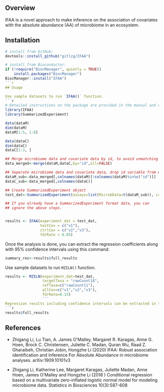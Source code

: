 

## Overview

IFAA is a novel approach to make inference on the association of covariates with the absolute abundance (AA) of microbiome in an ecosystem. 

## Installation
```r
# install from GitHub:
devtools::install_github("gitlzg/IFAA")
```

```r
# install from Bioconductor:
if (!require("BiocManager", quietly = TRUE))
    install.packages("BiocManager")
BiocManager::install("IFAA")
```r
## Usage

Use sample datasets to run `IFAA()` function.
```r
# Detailed instructions on the package are provided in the manual and vignette
library(IFAA)
library(SummarizedExperiment)

data(dataM)
dim(dataM)
dataM[1:5, 1:8]

data(dataC)
dim(dataC)
dataC[1:3, ]

## Merge microbiome data and covariate data by id, to avoid unmatching observations.
data_merged<-merge(dataM,dataC,by="id",all=FALSE)

## Seperate microbiome data and covariate data, drop id variable from microbiome data
dataM_sub<-data_merged[,colnames(dataM)[!colnames(dataM)%in%c("id")]]
dataC_sub<-data_merged[,colnames(dataC)]

## Create SummarizedExperiment object
test_dat<-SummarizedExperiment(assays=list(MicrobData=t(dataM_sub)), colData=dataC_sub)

## If you already have a SummarizedExperiment format data, you can
## ignore the above steps.


results <- IFAA(experiment_dat = test_dat,
                testCov = c("v1"),
                ctrlCov = c("v2","v3"),
                fdrRate = 0.05)

```


Once the analysis is done, you can extract the regression coefficients along with 95% confidence intervals using this command:
```r
summary_res<-results$full_results
```



Use sample datasets to run `MZILN()` function.
```r
results <- MZILN(experiment_dat=test_dat,
                 targetTaxa = "rawCount18",
                 refTaxa=c("rawCount11"),
                 allCov=c("v1","v2","v3"),
                 fdrRate=0.15)
                 ```
Regression results including confidence intervals can be extracted in the following way:
```r
results$full_results
```

## References 
- Zhigang Li, Lu Tian, A. James O'Malley, Margaret R. Karagas, Anne G. Hoen, Brock C. Christensen, Juliette C. Madan, Quran Wu, Raad Z. Gharaibeh, Christian Jobin, Hongzhe Li (2020) IFAA: Robust association identification and Inference For Absolute Abundance in microbiome analyses. arXiv:1909.10101v3

- Zhigang Li, Katherine Lee, Margaret Karagas, Juliette Madan, Anne Hoen, James O’Malley and Hongzhe Li (2018 ) Conditional regression based on a multivariate zero-inflated logistic normal model for modeling microbiome data. Statistics in Biosciences  10(3):587-608
